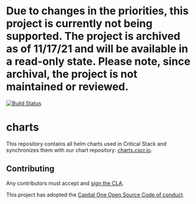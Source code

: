 # Due to changes in the priorities, this project is currently not being supported. The project is archived as of 11/17/21 and will be available in a read-only state. Please note, since archival, the project is not maintained or reviewed. #

[![Build Status](https://drone.cstack.co/api/badges/criticalstack/charts/status.svg)](https://drone.cstack.co/criticalstack/charts)

# charts

This repository contains all helm charts used in Critical Stack and synchronizes them with our chart repository: [charts.cscr.io](https://charts.cscr.io/criticalstack/index.yaml).

## Contributing

Any contributors must accept and [sign the CLA](https://cla-assistant.io/criticalstack/charts).

This project has adopted the [Capital One Open Source Code of conduct](https://developer.capitalone.com/resources/code-of-conduct).
